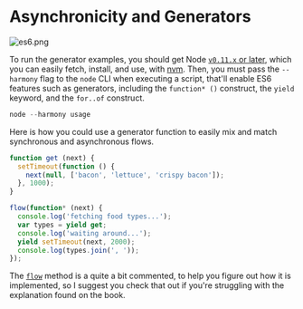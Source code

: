 # Asynchronicity and Generators

![es6.png][1]

To run the generator examples, you should get Node [`v0.11.x` or later][2], which you can easily fetch, install, and use, with [nvm][3]. Then, you must pass the `--harmony` flag to the `node` CLI when executing a script, that'll enable ES6 features such as generators, including the `function* ()` construct, the `yield` keyword, and the `for..of` construct.

```js
node --harmony usage
```

Here is how you could use a generator function to easily mix and match synchronous and asynchronous flows.

```js
function get (next) {
  setTimeout(function () {
    next(null, ['bacon', 'lettuce', 'crispy bacon']);
  }, 1000);
}

flow(function* (next) {
  console.log('fetching food types...');
  var types = yield get;
  console.log('waiting around...');
  yield setTimeout(next, 2000);
  console.log(types.join(', '));
});
```

The [`flow`][4] method is a quite a bit commented, to help you figure out how it is implemented, so I suggest you check that out if you're struggling with the explanation found on the book.

[1]: https://raw.github.com/bevacqua/buildfirst/master/images/es6.png
[2]: http://nodejs.org/dist
[3]: https://github.com/creationix/nvm
[4]: https://github.com/bevacqua/buildfirst/tree/master/ch06/13_generator-flow/flow.js
